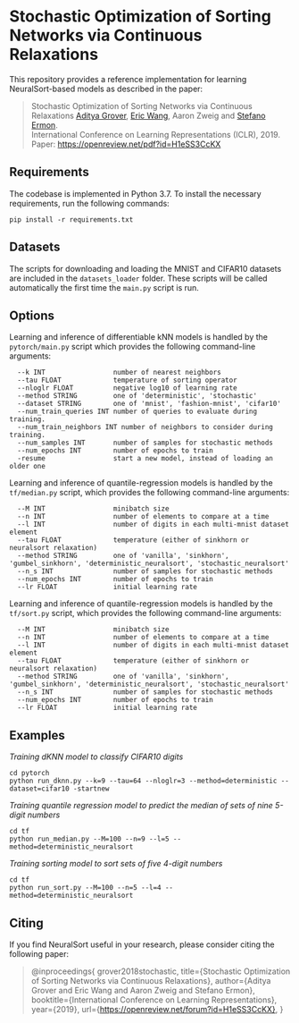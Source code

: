 # Stochastic Optimization of Sorting Networks via Continuous Relaxations

This repository provides a reference implementation for learning NeuralSort-based models as described in the paper:

> Stochastic Optimization of Sorting Networks via Continuous Relaxations
> [Aditya Grover](https://aditya-grover.github.io), [Eric Wang](https://ericjwang.com), Aaron Zweig and [Stefano Ermon](https://cs.stanford.edu/~ermon/).  
> International Conference on Learning Representations (ICLR), 2019.  
> Paper: https://openreview.net/pdf?id=H1eSS3CcKX

## Requirements

The codebase is implemented in Python 3.7. To install the necessary requirements, run the following commands:

```
pip install -r requirements.txt
```

## Datasets

The scripts for downloading and loading the MNIST and CIFAR10 datasets are included in the `datasets_loader` folder. These scripts will be called automatically the first time the `main.py` script is run.

## Options

Learning and inference of differentiable kNN models is handled by the `pytorch/main.py` script which provides the following command-line arguments:

```
  --k INT                 number of nearest neighbors
  --tau FLOAT             temperature of sorting operator
  --nloglr FLOAT          negative log10 of learning rate
  --method STRING         one of 'deterministic', 'stochastic'
  --dataset STRING        one of 'mnist', 'fashion-mnist', 'cifar10'
  --num_train_queries INT number of queries to evaluate during training.
  --num_train_neighbors INT number of neighbors to consider during training.
  --num_samples INT       number of samples for stochastic methods
  --num_epochs INT        number of epochs to train
  -resume                 start a new model, instead of loading an older one
```

Learning and inference of quantile-regression models is handled by the `tf/median.py` script, which provides the following command-line arguments:

```
  --M INT                 minibatch size
  --n INT                 number of elements to compare at a time
  --l INT                 number of digits in each multi-mnist dataset element
  --tau FLOAT             temperature (either of sinkhorn or neuralsort relaxation)
  --method STRING         one of 'vanilla', 'sinkhorn', 'gumbel_sinkhorn', 'deterministic_neuralsort', 'stochastic_neuralsort'
  --n_s INT               number of samples for stochastic methods
  --num_epochs INT        number of epochs to train
  --lr FLOAT              initial learning rate
```

Learning and inference of quantile-regression models is handled by the `tf/sort.py` script, which provides the following command-line arguments:

```
  --M INT                 minibatch size
  --n INT                 number of elements to compare at a time
  --l INT                 number of digits in each multi-mnist dataset element
  --tau FLOAT             temperature (either of sinkhorn or neuralsort relaxation)
  --method STRING         one of 'vanilla', 'sinkhorn', 'gumbel_sinkhorn', 'deterministic_neuralsort', 'stochastic_neuralsort'
  --n_s INT               number of samples for stochastic methods
  --num_epochs INT        number of epochs to train
  --lr FLOAT              initial learning rate

```

## Examples

_Training dKNN model to classify CIFAR10 digits_

```
cd pytorch
python run_dknn.py --k=9 --tau=64 --nloglr=3 --method=deterministic --dataset=cifar10 -startnew
```

_Training quantile regression model to predict the median of sets of nine 5-digit numbers_

```
cd tf
python run_median.py --M=100 --n=9 --l=5 --method=deterministic_neuralsort
```

_Training sorting model to sort sets of five 4-digit numbers_

```
cd tf
python run_sort.py --M=100 --n=5 --l=4 --method=deterministic_neuralsort
```

## Citing

If you find NeuralSort useful in your research, please consider citing the following paper:

> @inproceedings{
> grover2018stochastic,
> title={Stochastic Optimization of Sorting Networks via Continuous Relaxations},
> author={Aditya Grover and Eric Wang and Aaron Zweig and Stefano Ermon},
> booktitle={International Conference on Learning Representations},
> year={2019},
> url={https://openreview.net/forum?id=H1eSS3CcKX},
> }

